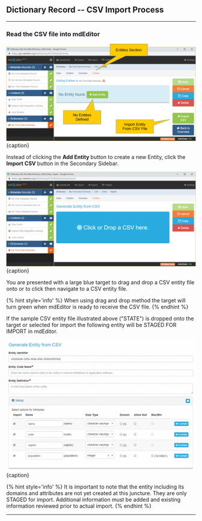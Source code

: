 ## Dictionary Record -- CSV Import Process
---

### Read the CSV file into mdEditor


![Entity Edit Window with no Entities Defined](/assets/reference/edit-objects/dictionary/entities/dictionary-entity1.png){caption}

Instead of clicking the <strong><span class="btn btn-success btn-xs"> <i class="fa fa-plus"> </i> Add Entity</span> </strong> button to create a new <span class="md-panel">Entity</span>, click the <strong><span class="btn btn-success btn-xs"> <i class="fa fa-sign-in"> </i> Import CSV</span> </strong> button in the <span class="md-window">Secondary Sidebar</span>. 

![CSV Entity Import Target](/assets/reference/edit-objects/dictionary/entities/csvImport1.png){caption}

You are presented with a large blue target to drag and drop a CSV entity file onto or to click then navigate to a CSV entity file. 
 
{% hint style='info' %}
  When using drag and drop method the target will turn green when mdEditor is ready to receive the CSV file.
{% endhint %}

If the sample CSV entity file illustrated above ("STATE") is dropped onto the target or selected for import the following entity will be STAGED FOR IMPORT in mdEditor.
 
![Entity Staged for Import](/assets/reference/edit-objects/dictionary/entities/csvImport2.png){caption}

{% hint style='info' %}
  It is important to note that the entity including its domains and attributes are not yet created at this juncture.  They are only STAGED for import. Additional information must be added and existing information reviewed prior to actual import. 
{% endhint %}

---
